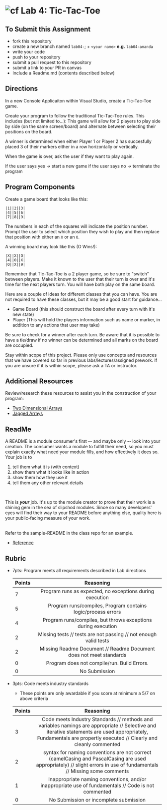 ![cf](http://i.imgur.com/7v5ASc8.png) Lab 4: Tic-Tac-Toe
=====================================

## To Submit this Assignment
- fork this repository
- create a new branch named `lab04-`; + `<your name>` **e.g.** `lab04-amanda`
- write your code
- push to your repository
- submit a pull request to this repository
- submit a link to your PR in canvas
- Include a Readme.md (contents described below)

## Directions
In a new Console Applicaiton within Visual Studio, create a Tic-Tac-Toe game. 

Create your program to follow the traditional Tic-Tac-Toe rules. This includes (but not limited to...):
This game will allow for 2 players to play side by side (on the same screen/board) and alternate
between selecting their positions on the board. 

A winner is determined when either Player 1 or Player 2 has succesfully placed 3 of their markers either in a row
horizontally or vertically. 

When the game is over, ask the user if they want to play again. 

If the user says yes -> start a new game
if the user says no -> terminate the program

## Program Components
Create a game board that looks like this:

```
|1||2||3|
|4||5||6|
|7||8||9|

```
The numbers in each of the squares will indicate the position number. Prompt the user to select which position they wish to 
play and then replace that position with either an `X` or an `O`.

A winning board may look like this (O Wins!):

```
|X||X||O|
|4||O||X|
|O||X||9|
```
Remember that Tic-Tac-Toe is a 2 player game, so be sure to "switch" between players. Make it known to the user that
their turn is over and it's time for the next players turn. You will have both play on the same board. 

 Here are a couple of ideas for different classes that you can have. You are not required to have these classes, but it may be a good start for guidance...
- Game Board (this should construct the board after every turn with it's new state)
- Player (This will hold the players information such as name or marker, in addition to any actions that user may take)

Be sure to check for a winner after each turn. Be aware that it is possible to have a tie/draw if no winner can be determined and all 
marks on the board are occupied. 

Stay within scope of this project. Please only use concepts and resources that we have covered so far in previous labs/lectures/assigned prework. 
If you are unsure if it is within scope, please ask a TA or instructor.

## Additional Resources
Review/research these resources to assist you in the construction of your program:

- [Two Dimensional Arrays](https://docs.microsoft.com/en-us/dotnet/csharp/programming-guide/arrays/multidimensional-arrays)
- [Jagged Arrays](https://docs.microsoft.com/en-us/dotnet/csharp/programming-guide/arrays/jagged-arrays)

## ReadMe
A README is a module consumer's first -- and maybe only -- look into your creation. The consumer wants a module to fulfill their need, so you must explain exactly what need your module fills, and how effectively it does so.
<br />
Your job is to
1. tell them what it is (with context)
2. show them what it looks like in action
3. show them how they use it
4. tell them any other relevant details
<br />

This is ***your*** job. It's up to the module creator to prove that their work is a shining gem in the sea of slipshod modules. 
Since so many developers' eyes will find their way to your README before anything else, quality here is your public-facing measure of your work.

<br /> Refer to the sample-README in the class repo for an example. 
- [Reference](https://github.com/noffle/art-of-readme)

## Rubric
- 7pts: Program meets all requirements described in Lab directions

	Points  | Reasoning | 
	 ------------ | :-----------: | 
	7       | Program runs as expected, no exceptions during execution |
	5       | Program runs/compiles, Program contains logic/process errors|
	4       | Program runs/compiles, but throws exceptions during execution |
	2       | Missing tests // tests are not passing // not enough valid tests |
	2       | Missing Readme Document // Readme Document does not meet standards |
	0       | Program does not compile/run. Build Errors. |
	0       | No Submission |

- 3pts: Code meets industry standards
	- These points are only awardable if you score at minimum a 5/7 on above criteria

	Points  | Reasoning | 
	 ------------ | :-----------: | 
	3       | Code meets Industry Standards // methods and variables namings are appropriate // Selective and iterative statements are used appropriately, Fundamentals are propertly executed // Clearly and cleanly commented |
	2       | syntax for naming conventions are not correct (camelCasing and PascalCasing are used appropriately) // slight errors in use of fundamentals // Missing some comments |
	1       | Inappropriate naming conventions, and/or inappropriate use of fundamentals // Code is not commented  |
	0       | No Submission or incomplete submission |
